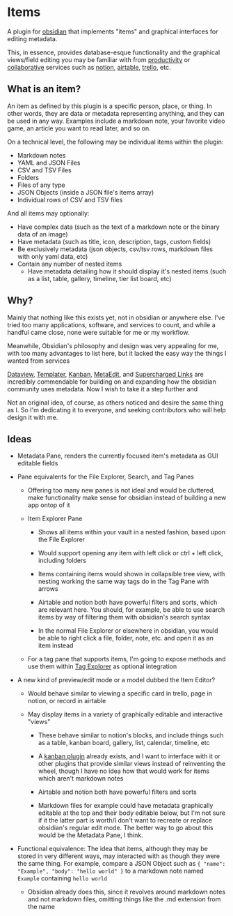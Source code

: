 # Items

A plugin for [obsidian](https://obsidian.md/) that implements "items" and graphical interfaces for editing metadata.

This, in essence, provides database-esque functionality and the graphical views/field editing you may be familiar with from [productivity](https://en.wikipedia.org/wiki/Productivity_software) or [collaborative](https://en.wikipedia.org/wiki/Collaborative_software) services such as [notion](https://en.wikipedia.org/wiki/Notion_(productivity_software)), [airtable](https://en.wikipedia.org/wiki/Airtable), [trello](https://en.wikipedia.org/wiki/Trello), etc.

## What is an item?

An item as defined by this plugin is a specific person, place, or thing. In other words, they are data or metadata representing anything, and they can be used in any way. Examples include a markdown note, your favorite video game, an article you want to read later, and so on.

On a technical level, the following may be individual items within the plugin:

- Markdown notes
- YAML and JSON Files
- CSV and TSV Files
- Folders
- Files of any type
- JSON Objects (inside a JSON file's items array)
- Individual rows of CSV and TSV files

And all items may optionally:

- Have complex data (such as the text of a markdown note or the binary data of an image)
- Have metadata (such as title, icon, description, tags, custom fields)
- Be exclusively metadata (json objects, csv/tsv rows, markdown files with only yaml data, etc)
- Contain any number of nested items
  - Have metadata detailing how it should display it's nested items (such as a list, table, gallery, timeline, tier list board, etc)

## Why?

Mainly that nothing like this exists yet, not in obsidian or anywhere else. I've tried too many applications, software, and services to count, and while a handful came close, none were suitable for me or my workflow.

Meanwhile, Obsidian's philosophy and design was very appealing for me, with too many advantages to list here, but it lacked the easy way the things I wanted from services 



[Dataview](https://github.com/blacksmithgu/obsidian-dataview), [Templater](https://github.com/SilentVoid13/Templater), [Kanban](https://github.com/mgmeyers/obsidian-kanban), [MetaEdit](https://github.com/chhoumann/MetaEdit), and [Supercharged Links](https://github.com/mdelobelle/obsidian_supercharged_links) are incredibly commendable for building on and expanding how the obsidian community uses metadata. Now I wish to take it a step further and 

Not an original idea, of course, as others noticed and desire the same thing as I. So I'm dedicating it to everyone, and seeking contributors who will help design it with me.

## Ideas

- Metadata Pane, renders the currently focused item's metadata as GUI editable fields

- Pane equivalents for the File Explorer, Search, and Tag Panes
  - Offering too many new panes is not ideal and would be cluttered, make functionality make sense for obsidian instead of building a new app ontop of it
  
  - Item Explorer Pane
    
    - Shows all items within your vault in a nested fashion, based upon the File Explorer
    
    - Would support opening any item with left click or ctrl + left click, including folders
    
    - Items containing items would shown in collapsible tree view, with nesting working the same way tags do in the Tag Pane with arrows
    
    - Airtable and notion both have powerful filters and sorts, which are relevant here. You should, for example, be able to use search items by way of filtering them with obsidian's search syntax
    
    - In the normal File Explorer or elsewhere in obsidian, you would be able to right click a file, folder, note, etc. and open it as an item instead
  
  - For a tag pane that supports items, I'm going to expose methods and use them within [Tag Explorer](https://github.com/06000208/obsidian-tag-explorer) as optional integration

- A new kind of preview/edit mode or a model dubbed the Item Editor?
  
  - Would behave similar to viewing a specific card in trello, page in notion, or record in airtable
  
  - May display items in a variety of graphically editable and interactive "views"
    
    - These behave similar to notion's blocks, and include things such as a table, kanban board, gallery, list, calendar, timeline, etc
    
    - A [kanban plugin](https://github.com/mgmeyers/obsidian-kanban) already exists, and I want to interface with it or other plugins that provide similar views instead of reinventing the wheel, though I have no idea how that would work for items which aren't markdown notes
    
    - Airtable and notion both have powerful filters and sorts
    
    - Markdown files for example could have metadata graphically editable at the top and their body editable below, but I'm not sure if it the latter part is worth/I don't want to recreate or replace obsidian's regular edit mode. The better way to go about this would be the Metadata Pane, I think.

- Functional equivalence: The idea that items, although they may be stored in very different ways, may interacted with as though they were the same thing. For example, compare a JSON Object such as `{ "name": "Example", "body": "hello world" }` to a markdown note named `Example` containing `hello world`
  - Obsidian already does this, since it revolves around markdown notes and not markdown files, omitting things like the .md extension from the name
